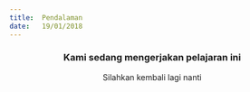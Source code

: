 ```yaml
---
title:  Pendalaman
date:   19/01/2018
---
```


### <center>Kami sedang mengerjakan pelajaran ini</center>
<center>Silahkan kembali lagi nanti</center>